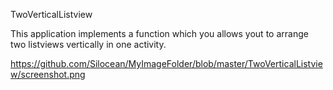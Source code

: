 TwoVerticalListview

This application implements a function which you allows yout to arrange two listviews vertically in one activity.

https://github.com/Silocean/MyImageFolder/blob/master/TwoVerticalListview/screenshot.png
